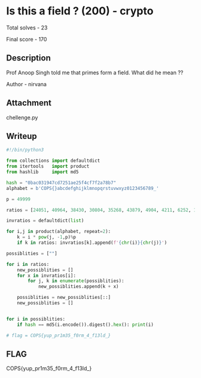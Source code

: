 # Is this a field ? (200) - crypto

Total solves - 23

Final score - 170

## Description
Prof Anoop Singh told me that primes form a field. What did he mean ??

Author - nirvana

## Attachment
chellenge.py

## Writeup
```python
#!/bin/python3

from collections import defaultdict
from itertools   import product
from hashlib     import md5

hash = "0bac031947cd7251ae25f4cf7f2a78b7"
alphabet = b'COPS{}abcdefghijklmnopqrstuvwxyz0123456789_'

p = 49999

ratios = [24051, 40964, 38430, 30804, 35268, 43879, 4904, 4211, 6252, 11010, 33655, 47549, 34314, 4001, 38000]

invratios = defaultdict(list)

for i,j in product(alphabet, repeat=2):
    k = i * pow(j, -1,p)%p
    if k in ratios: invratios[k].append(f'{chr(i)}{chr(j)}')

possiblities = [""]

for i in ratios:
    new_possiblities = []
    for x in invratios[i]:
        for j, k in enumerate(possiblities):
            new_possiblities.append(k + x)

    possiblities = new_possiblities[::]
    new_possiblities = []


for i in possiblities:
    if hash == md5(i.encode()).digest().hex(): print(i)

# flag = COPS{yup_pr1m35_f0rm_4_f13ld_}

```

## FLAG
COPS{yup_pr1m35_f0rm_4_f13ld_}
